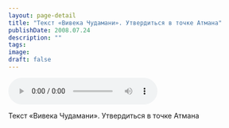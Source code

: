 ```yaml
---
layout: page-detail
title: "Текст «Вивека Чудамани». Утвердиться в точке Атмана"
publishDate: 2008.07.24
description: ""
tags:
image:
draft: false
---
```


<audio title="2008.07.24 - Текст «Вивека Чудамани». Утвердиться в точке Атмана.mp3" src="/upload/iblock/46d/46d97af3f1b1180273882b767d47f9ce.mp3" controls=""></audio>

 Текст «Вивека Чудамани». Утвердиться в точке Атмана   

  
